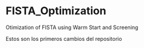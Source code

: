 # FISTA_Optimization
Otimization of FISTA using Warm Start and Screening

Estos son los primeros cambios del repositorio
